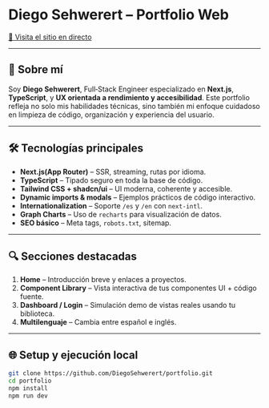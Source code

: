 # Diego Sehwerert – Portfolio Web

[🎯 Visita el sitio en directo](https://diego-sehwerert.dev)

---

## 🚀 Sobre mí

Soy **Diego Sehwerert**, Full‑Stack Engineer especializado en **Next.js**, **TypeScript**, y **UX orientada a rendimiento y accesibilidad**. Este portfolio refleja no solo mis habilidades técnicas, sino también mi enfoque cuidadoso en limpieza de código, organización y experiencia del usuario.

---

## 🛠 Tecnologías principales

- **Next.js(App Router)** – SSR, streaming, rutas por idioma.
- **TypeScript** – Tipado seguro en toda la base de código.
- **Tailwind CSS + shadcn/ui** – UI moderna, coherente y accesible.
- **Dynamic imports & modals** – Ejemplos prácticos de código interactivo.
- **Internationalization** – Soporte `/es` y `/en` con `next-intl`.
- **Graph Charts** – Uso de `recharts` para visualización de datos.
- **SEO básico** – Meta tags, `robots.txt`, sitemap.

---

## 🔍 Secciones destacadas

1. **Home** – Introducción breve y enlaces a proyectos.
2. **Component Library** – Vista interactiva de tus componentes UI + código fuente.
3. **Dashboard / Login** – Simulación demo de vistas reales usando tu biblioteca.
4. **Multilenguaje** – Cambia entre español e inglés.

---

## 🌐 Setup y ejecución local

```bash
git clone https://github.com/DiegoSehwerert/portfolio.git
cd portfolio
npm install
npm run dev
```
